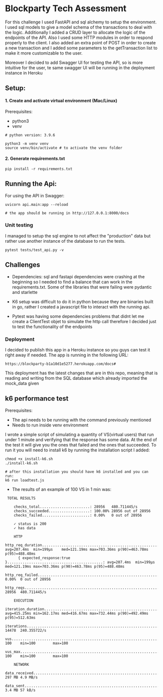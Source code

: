 # Blockparty Tech Assessment

For this challenge I used FastAPI and sql alchemy to setup the environment. I used sql models to give a model schema of the transactions to deal with the logic. Additionally I added a CRUD layer to allocate the logic of the endpoints of the API. Also I used some HTTP modules in order to respond properly to the client. I also added an extra point of POST in order to create a new transaction and I added some parameters to the getTransaction list to make it more customizable to the user.

Moreover I decided to add Swagger UI for testing the API, so is more intuitive for the user, te same swagger UI will be running in the deployment instance in Heroku

## Setup:

#### 1. Create and activate virtual environment (Mac/Linux)

Prerequisites:
- python3
- venv

```
# python version: 3.9.6

python3 -m venv venv
source venv/bin/activate # to activate the venv folder
```
#### 2. Generate requirements.txt
```
pip install -r requirements.txt
```

## Running the Api:

For using the API in Swagger:

```
uvicorn api.main:app --reload

# the app should be running in http://127.0.0.1:8000/docs
```

### Unit testing

I managed to setup the sql engine to not affect the "production" data but rather use another instance of the database to run the tests.

```
pytest tests/test_api.py -v
```

## Challenges

- Dependencies: sql and fastapi dependencies were crashing at the beginning so I needed to find a balance that can work in the requirements.txt. Some of the libraries that were failing were pydantic and starlette

- K6 setup was difficult to do it in python because they are binaries built in go, rather I created a javascript file to interact with the running api. 

- Pytest was having some dependencies problems that didnt let me create a ClientTest objet to simulate the http call therefore I decided just to test the functionality of the endpoints

### Deployment

I decided to publish this app in a Heroku instance so you guys can test it right away if needed. The app is running in the following URL:

```
https://blockparty-b1a10d1e5277.herokuapp.com/docs#
```

This deployment has the latest changes that are in this repo, meaning that is reading and writing from the SQL database which already imported the mock_data given


## k6 performance test

Prerequisites: 
- The api needs to be running with the command previously mentioned
- Needs to run inside venv environment

I wrote a simple script of simulating a quantity of VS(virtual users) that run under 1 minute and verifying that the response has some data. At the end of the test it will give you the ones that failed and the ones that succeeded. To run it you will need to install k6 by running the installation script I added:

```
chmod +x install-k6.sh
./install-k6.sh

# after this installation you should have k6 installed and you can run:
k6 run loadtest.js
```

* The results of an example of 100 VS in 1 min was:
```
 TOTAL RESULTS 

    checks_total.......................: 28956   480.711445/s
    checks_succeeded...................: 100.00% 28956 out of 28956
    checks_failed......................: 0.00%   0 out of 28956

    ✓ status is 200
    ✓ has data

    HTTP
    http_req_duration.......................................................: avg=207.4ms  min=199µs    med=121.19ms max=703.36ms p(90)=463.78ms p(95)=488.48ms
      { expected_response:true }............................................: avg=207.4ms  min=199µs    med=121.19ms max=703.36ms p(90)=463.78ms p(95)=488.48ms
    http_req_failed.........................................................: 0.00%  0 out of 28956
    http_reqs...............................................................: 28956  480.711445/s

    EXECUTION
    iteration_duration......................................................: avg=415.25ms min=162.17ms med=416.67ms max=732.44ms p(90)=492.49ms p(95)=512.63ms
    iterations..............................................................: 14478  240.355722/s
    vus.....................................................................: 100    min=100        max=100
    vus_max.................................................................: 100    min=100        max=100

    NETWORK
    data_received...........................................................: 297 MB 4.9 MB/s
    data_sent...............................................................: 3.4 MB 57 kB/s
```
